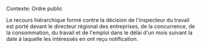 Contexte: Ordre public

Le recours hiérarchique formé contre la décision de l'inspecteur du travail est porté devant le directeur régional des entreprises, de la concurrence, de la consommation, du travail et de l'emploi dans le délai d'un mois suivant la date à laquelle les intéressés en ont reçu notification.
